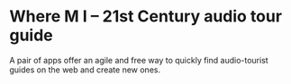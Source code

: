 # Where M I – 21st Century audio tour guide
A pair of apps offer an agile and free way to quickly find audio-tourist guides on the web and create new ones.
